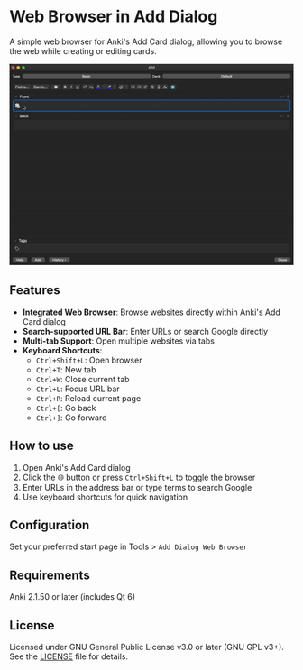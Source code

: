 # Web Browser in Add Dialog

A simple web browser for Anki's Add Card dialog, allowing you to browse the web while creating or editing cards.

![Demo](demo.gif)

## Features

- **Integrated Web Browser**: Browse websites directly within Anki's Add Card dialog
- **Search-supported URL Bar**: Enter URLs or search Google directly
- **Multi-tab Support**: Open multiple websites via tabs
- **Keyboard Shortcuts**:
  - `Ctrl+Shift+L`: Open browser
  - `Ctrl+T`: New tab
  - `Ctrl+W`: Close current tab
  - `Ctrl+L`: Focus URL bar
  - `Ctrl+R`: Reload current page
  - `Ctrl+[`: Go back
  - `Ctrl+]`: Go forward

## How to use

1. Open Anki's Add Card dialog
2. Click the 🌐 button or press `Ctrl+Shift+L` to toggle the browser
3. Enter URLs in the address bar or type terms to search Google
4. Use keyboard shortcuts for quick navigation

## Configuration

Set your preferred start page in Tools > `Add Dialog Web Browser`

## Requirements

Anki 2.1.50 or later (includes Qt 6)

## License

Licensed under GNU General Public License v3.0 or later (GNU GPL v3+). See the [LICENSE](LICENSE) file for details.